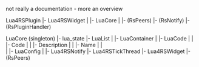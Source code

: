 not really a documentation - more an overview

Lua4RSPlugin
	|- Lua4RSWidget
	|	|- LuaCore 
	|
	|- (RsPeers)
	|- (RsNotify)
	|- (RsPluginHandler)

LuaCore (singleton) 
	|- lua_state
	|- LuaList
	|	|- LuaContainer
	|		|- LuaCode
	|		|	|- Code
	|		|	|- Description
	|		|	|- Name
	|		|	
	|		|- LuaConfig
	|
	|- Lua4RSNotify
	|- Lua4RSTickThread
	|- Lua4RSWidget
	|- (RsPeers)
